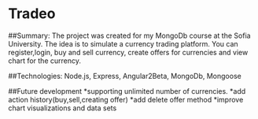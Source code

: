 # Tradeo

##Summary: 
The project  was created for my MongoDb course at the Sofia University.
The idea is to simulate a currency trading platform. You can register,login, buy and sell 
currency, create offers for currencies and view chart for the currency.

##Technologies:
Node.js, Express, Angular2Beta, MongoDb, Mongoose

##Future development
*supporting unlimited number of currencies.
*add action history(buy,sell,creating offer)
*add delete offer method
*improve chart visualizations and data sets
